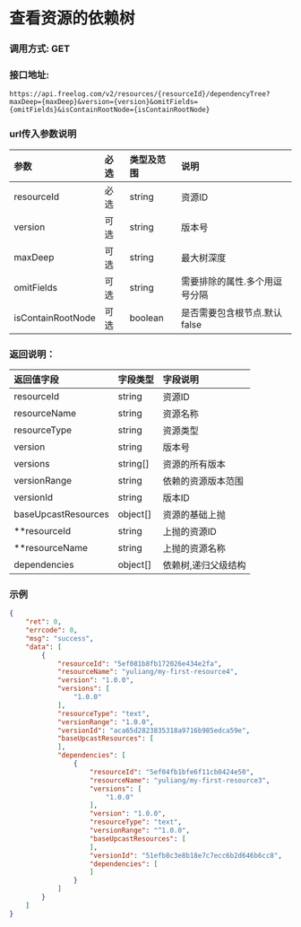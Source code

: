 # 查看资源的依赖树

### 调用方式: GET

### 接口地址:

```
https://api.freelog.com/v2/resources/{resourceId}/dependencyTree?maxDeep={maxDeep}&version={version}&omitFields={omitFields}&isContainRootNode={isContainRootNode}
```

### url传入参数说明

| 参数 | 必选 | 类型及范围 | 说明 |
| :--- | :--- | :--- | :--- |
| resourceId | 必选 | string | 资源ID |
| version | 可选 | string | 版本号 |
| maxDeep | 可选 | string | 最大树深度 |
| omitFields | 可选 | string | 需要排除的属性.多个用逗号分隔 |
| isContainRootNode | 可选 | boolean | 是否需要包含根节点.默认false |

### 返回说明：

| 返回值字段 | 字段类型 | 字段说明 |
| :--- | :--- | :--- |
| resourceId | string | 资源ID |
| resourceName | string | 资源名称 |
| resourceType | string | 资源类型 |
| version | string | 版本号 |
| versions | string[] | 资源的所有版本 |
| versionRange | string | 依赖的资源版本范围 |
| versionId | string | 版本ID |
| baseUpcastResources | object[] | 资源的基础上抛 |
| **resourceId | string | 上抛的资源ID |
| **resourceName | string | 上抛的资源名称 |
| dependencies | object[] | 依赖树,递归父级结构 |

### 示例

```json
{
    "ret": 0,
    "errcode": 0,
    "msg": "success",
    "data": [
        {
            "resourceId": "5ef081b8fb172026e434e2fa",
            "resourceName": "yuliang/my-first-resource4",
            "version": "1.0.0",
            "versions": [
                "1.0.0"
            ],
            "resourceType": "text",
            "versionRange": "1.0.0",
            "versionId": "aca65d2823835318a9716b985edca59e",
            "baseUpcastResources": [
            ],
            "dependencies": [
                {
                    "resourceId": "5ef04fb1bfe6f11cb0424e50",
                    "resourceName": "yuliang/my-first-resource3",
                    "versions": [
                        "1.0.0"
                    ],
                    "version": "1.0.0",
                    "resourceType": "text",
                    "versionRange": "^1.0.0",
                    "baseUpcastResources": [
                    ],
                    "versionId": "51efb8c3e8b18e7c7ecc6b2d646b6cc8",
                    "dependencies": [
                    ]
                }
            ]
        }
    ]
}

```
